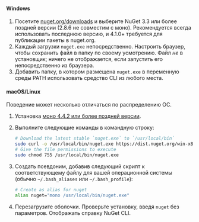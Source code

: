 #### <a name="windows"></a>Windows
1. Посетите [nuget.org/downloads](https://nuget.org/downloads) и выберите NuGet 3.3 или более поздней версии (2.8.6 не совместим с моно). Рекомендуется всегда использовать последнюю версию, и 4.1.0+ требуется для публикации пакеты в nuget.org.
2. Каждый загрузки `nuget.exe` непосредственно. Настроить браузер, чтобы сохранить файл в папку по своему усмотрению. Файл *не* в установщик; ничего не отображается, если запустить его непосредственно из браузера.
3. Добавить папку, в котором размещена `nuget.exe` в переменную среды PATH использовать средство CLI из любого места.

#### <a name="macoslinux"></a>macOS/Linux
Поведение может несколько отличаться по распределению ОС.

1. Установка [моно 4.4.2 или более поздней версии](http://www.mono-project.com/docs/getting-started/install/).
2. Выполните следующие команды в командную строку:
    
    ```bash
    # Download the latest stable `nuget.exe` to `/usr/local/bin`
    sudo curl -o /usr/local/bin/nuget.exe https://dist.nuget.org/win-x86-commandline/latest/nuget.exe
    # Give the file permissions to execute
    sudo chmod 755 /usr/local/bin/nuget.exe
    ```
3. Создать псевдоним, добавив следующий скрипт к соответствующему файлу для вашей операционной системы (обычно `~/.bash_aliases` или `~/.bash_profile`):
    
    ```bash
    # Create as alias for nuget
    alias nuget="mono /usr/local/bin/nuget.exe"
    ```
4. Перезагрузите оболочки.  Проверьте установку, введя `nuget` без параметров. Отображать справку NuGet CLI.